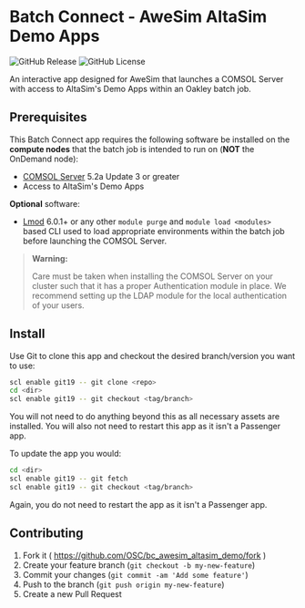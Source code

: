 # Batch Connect - AweSim AltaSim Demo Apps

![GitHub Release](https://img.shields.io/github/release/osc/bc_awesim_altasim_demo.svg)
![GitHub License](https://img.shields.io/github/license/osc/bc_awesim_altasim_demo.svg)

An interactive app designed for AweSim that launches a COMSOL Server
with access to AltaSim's Demo Apps within an Oakley batch job.

## Prerequisites

This Batch Connect app requires the following software be installed on the
**compute nodes** that the batch job is intended to run on (**NOT** the
OnDemand node):

- [COMSOL Server](https://www.comsol.com/comsol-server) 5.2a Update 3 or
  greater
- Access to AltaSim's Demo Apps

**Optional** software:

- [Lmod](https://www.tacc.utexas.edu/research-development/tacc-projects/lmod)
  6.0.1+ or any other `module purge` and `module load <modules>` based CLI used
  to load appropriate environments within the batch job before launching the
  COMSOL Server.

> **Warning:**
>
> Care must be taken when installing the COMSOL Server on your cluster such
> that it has a proper Authentication module in place. We recommend setting up
> the LDAP module for the local authentication of your users.

## Install

Use Git to clone this app and checkout the desired branch/version you want to
use:

```sh
scl enable git19 -- git clone <repo>
cd <dir>
scl enable git19 -- git checkout <tag/branch>
```

You will not need to do anything beyond this as all necessary assets are
installed. You will also not need to restart this app as it isn't a Passenger
app.

To update the app you would:

```sh
cd <dir>
scl enable git19 -- git fetch
scl enable git19 -- git checkout <tag/branch>
```

Again, you do not need to restart the app as it isn't a Passenger app.

## Contributing

1. Fork it ( https://github.com/OSC/bc_awesim_altasim_demo/fork )
2. Create your feature branch (`git checkout -b my-new-feature`)
3. Commit your changes (`git commit -am 'Add some feature'`)
4. Push to the branch (`git push origin my-new-feature`)
5. Create a new Pull Request
